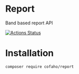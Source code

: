 # Report 

Band based report API

[![Actions Status](https://github.com/cofaho/report/workflows/test/badge.svg)](https://github.com/cofaho/report/actions)

# Installation
```bash
composer require cofaho/report
```
